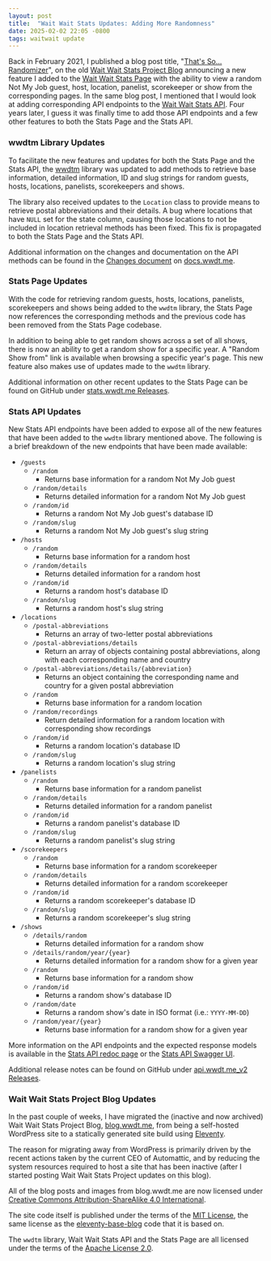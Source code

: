 ```yaml
---
layout: post
title:  "Wait Wait Stats Updates: Adding More Randomness"
date: 2025-02-02 22:05 -0800
tags: waitwait update
---
```


Back in February 2021, I published a blog post title, "[That's So... Randomizer](https://blog.wwdt.me/2021/02/thats-so-randomizer/)", on the old [Wait Wait Stats Project Blog](https://blog.wwdt.me/) announcing a new feature I added to the [Wait Wait Stats Page](https://stats.wwdt.me/) with the ability to view a random Not My Job guest, host, location, panelist, scorekeeper or show from the corresponding pages. In the same blog post, I mentioned that I would look at adding corresponding API endpoints to the [Wait Wait Stats API](https://api.wwdt.me/). Four years later, I guess it was finally time to add those API endpoints and a few other features to both the Stats Page and the Stats API.

### wwdtm Library Updates

To facilitate the new features and updates for both the Stats Page and the Stats API, the [wwdtm](https://github.com/questionlp/wwdtm) library was updated to add methods to retrieve base information, detailed information, ID and slug strings for random guests, hosts, locations, panelists, scorekeepers and shows.

The library also received updates to the `Location` class to provide means to retrieve postal abbreviations and their details. A bug where locations that have `NULL` set for the state column, causing those locations to not be included in location retrieval methods has been fixed. This fix is propagated to both the Stats Page and the Stats API.

Additional information on the changes and documentation on the API methods can be found in the [Changes document](https://docs.wwdt.me/latest/changes/index.html) on [docs.wwdt.me](https://docs.wwdt.me/).

### Stats Page Updates

With the code for retrieving random guests, hosts, locations, panelists, scorekeepers and shows being added to the `wwdtm` library, the Stats Page now references the corresponding methods and the previous code has been removed from the Stats Page codebase.

In addition to being able to get random shows across a set of all shows, there is now an ability to get a random show for a specific year. A "Random Show from" link is available when browsing a specific year's page. This new feature also makes use of updates made to the `wwdtm` library.

Additional information on other recent updates to the Stats Page can be found on GitHub under [stats.wwdt.me Releases](https://github.com/questionlp/stats.wwdt.me/releases).

### Stats API Updates

New Stats API endpoints have been added to expose all of the new features that have been added to the `wwdtm` library mentioned above. The following is a brief breakdown of the new endpoints that have been made available:

* `/guests`
  * `/random`
    * Returns base information for a random Not My Job guest
  * `/random/details`
    * Returns detailed information for a random Not My Job guest
  * `/random/id`
    * Returns a random Not My Job guest's database ID
  * `/random/slug`
    * Returns a random Not My Job guest's slug string
* `/hosts`
  * `/random`
    * Returns base information for a random host
  * `/random/details`
    * Returns detailed information for a random host
  * `/random/id`
    * Returns a random host's database ID
  * `/random/slug`
    * Returns a random host's slug string
* `/locations`
  * `/postal-abbreviations`
    * Returns an array of two-letter postal abbreviations
  * `/postal-abbreviations/details`
    * Return an array of objects containing postal abbreviations, along with each corresponding name and country
  * `/postal-abbreviations/details/{abbreviation}`
    * Returns an object containing the corresponding name and country for a given postal abbreviation
  * `/random`
    * Returns base information for a random location
  * `/random/recordings`
    * Return detailed information for a random location with corresponding show recordings
  * `/random/id`
    * Returns a random location's database ID
  * `/random/slug`
    * Returns a random location's slug string
* `/panelists`
  * `/random`
    * Returns base information for a random panelist
  * `/random/details`
    * Returns detailed information for a random panelist
  * `/random/id`
    * Returns a random panelist's database ID
  * `/random/slug`
    * Returns a random panelist's slug string
* `/scorekeepers`
  * `/random`
    * Returns base information for a random scorekeeper
  * `/random/details`
    * Returns detailed information for a random scorekeeper
  * `/random/id`
    * Returns a random scorekeeper's database ID
  * `/random/slug`
    * Returns a random scorekeeper's slug string
* `/shows`
  * `/details/random`
    * Returns detailed information for a random show
  * `/details/random/year/{year}`
    * Returns detailed information for a random show for a given year
  * `/random`
    * Returns base information for a random show
  * `/random/id`
    * Returns a random show's database ID
  * `/random/date`
    * Returns a random show's date in ISO format (i.e.: `YYYY-MM-DD`)
  * `/random/year/{year}`
    * Returns base information for a random show for a given year

More information on the API endpoints and the expected response models is available in the [Stats API redoc page](https://api.wwdt.me/v2.0/docs) or the [Stats API Swagger UI](https://api.wwdt.me/v2.0/openapi).

Additional release notes can be found on GitHub under [api.wwdt.me_v2 Releases](https://github.com/questionlp/api.wwdt.me_v2/releases).

### Wait Wait Stats Project Blog Updates

In the past couple of weeks, I have migrated the (inactive and now archived) Wait Wait Stats Project Blog, [blog.wwdt.me](https://blog.wwdt.me/), from being a self-hosted WordPress site to a statically generated site build using [Eleventy](https://www.11ty.dev/).

The reason for migrating away from WordPress is primarily driven by the recent actions taken by the current CEO of Automattic, and by reducing the system resources required to host a site that has been inactive (after I started posting Wait Wait Stats Project updates on this blog).

All of the blog posts and images from blog.wwdt.me are now licensed under [Creative Commons Attribution-ShareAlike 4.0 International](https://creativecommons.org/licenses/by-sa/4.0/).

The site code itself is published under the terms of the [MIT License](https://github.com/questionlp/blog.wwdt.me_11ty/blob/main/LICENSE.md), the same license as the [eleventy-base-blog](https://github.com/11ty/eleventy-base-blog) code that it is based on.

The `wwdtm` library, Wait Wait Stats API and the Stats Page are all licensed under the terms of the [Apache License 2.0](https://www.apache.org/licenses/LICENSE-2.0.html).
